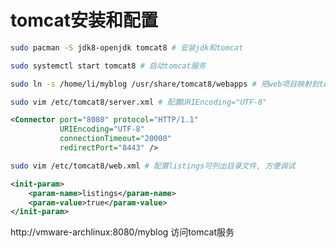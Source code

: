 # tomcat安装和配置

```bash
sudo pacman -S jdk8-openjdk tomcat8 # 安装jdk和tomcat

sudo systemctl start tomcat8 # 启动tomcat服务

sudo ln -s /home/li/myblog /usr/share/tomcat8/webapps # 把web项目映射到tomcat的webapps

sudo vim /etc/tomcat8/server.xml # 配置URIEncoding="UTF-8"
```

```xml
<Connector port="8080" protocol="HTTP/1.1"
		   URIEncoding="UTF-8"
		   connectionTimeout="20000"
		   redirectPort="8443" />
```


```bash
sudo vim /etc/tomcat8/web.xml # 配置listings可列出目录文件, 方便调试
```

```xml
<init-param>
	<param-name>listings</param-name>
	<param-value>true</param-value>
</init-param>
```


http://vmware-archlinux:8080/myblog 访问tomcat服务

